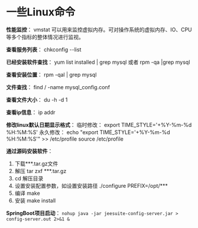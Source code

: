 # 一些Linux命令

**性能监控**：
vmstat 可以用来监控虚拟内存。可对操作系统的虚拟内存、IO、CPU等多个指标的整体情况进行监视。

**查看服务列表**：
chkconfig --list

**已经安装软件查找**：
yum list installed | grep mysql 或者
rpm -qa |grep mysql

**查看安装位置**：
rpm -qal | grep mysql

**文件查找**：
find / -name mysql_config.conf

**查看文件大小**：
du -h -d 1

**查看ip信息**：
ip addr

**修改linux默认日期显示格式**：
临时修改：
export TIME_STYLE='+%Y-%m-%d %H:%M:%S'
永久修改：
echo "export TIME_STYLE='+%Y-%m-%d %H:%M:%S'" >> /etc/profile
source /etc/profile

**通过源码安装软件**：

1. 下载***.tar.gz文件
2. 解压 tar zxf ***.tar.gz
3. cd 解压目录
4. 设置安装配置参数，如设置安装路径 ./configure PREFIX=/opt/***
5. 编译 make
6. 安装 make install

**SpringBoot项目启动**：
`nohup java -jar jeesuite-config-server.jar > config-server.out 2>&1 &`

